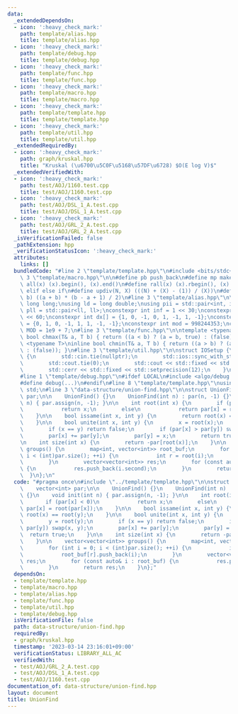 ```yaml
---
data:
  _extendedDependsOn:
  - icon: ':heavy_check_mark:'
    path: template/alias.hpp
    title: template/alias.hpp
  - icon: ':heavy_check_mark:'
    path: template/debug.hpp
    title: template/debug.hpp
  - icon: ':heavy_check_mark:'
    path: template/func.hpp
    title: template/func.hpp
  - icon: ':heavy_check_mark:'
    path: template/macro.hpp
    title: template/macro.hpp
  - icon: ':heavy_check_mark:'
    path: template/template.hpp
    title: template/template.hpp
  - icon: ':heavy_check_mark:'
    path: template/util.hpp
    title: template/util.hpp
  _extendedRequiredBy:
  - icon: ':heavy_check_mark:'
    path: graph/kruskal.hpp
    title: "Kruskal (\u6700\u5C0F\u5168\u57DF\u6728) $O(E log V)$"
  _extendedVerifiedWith:
  - icon: ':heavy_check_mark:'
    path: test/AOJ/1160.test.cpp
    title: test/AOJ/1160.test.cpp
  - icon: ':heavy_check_mark:'
    path: test/AOJ/DSL_1_A.test.cpp
    title: test/AOJ/DSL_1_A.test.cpp
  - icon: ':heavy_check_mark:'
    path: test/AOJ/GRL_2_A.test.cpp
    title: test/AOJ/GRL_2_A.test.cpp
  _isVerificationFailed: false
  _pathExtension: hpp
  _verificationStatusIcon: ':heavy_check_mark:'
  attributes:
    links: []
  bundledCode: "#line 2 \"template/template.hpp\"\n#include <bits/stdc++.h>\n#line\
    \ 3 \"template/macro.hpp\"\n\n#define pb push_back\n#define mp make_pair\n#define\
    \ all(x) (x).begin(), (x).end()\n#define rall(x) (x).rbegin(), (x).rend()\n#define\
    \ elif else if\n#define updiv(N, X) (((N) + (X) - (1)) / (X))\n#define sigma(a,\
    \ b) ((a + b) * (b - a + 1) / 2)\n#line 3 \"template/alias.hpp\"\n\nusing ll =\
    \ long long;\nusing ld = long double;\nusing pii = std::pair<int, int>;\nusing\
    \ pll = std::pair<ll, ll>;\nconstexpr int inf = 1 << 30;\nconstexpr ll INF = 1LL\
    \ << 60;\nconstexpr int dx[] = {1, 0, -1, 0, 1, -1, 1, -1};\nconstexpr int dy[]\
    \ = {0, 1, 0, -1, 1, 1, -1, -1};\nconstexpr int mod = 998244353;\nconstexpr int\
    \ MOD = 1e9 + 7;\n#line 3 \"template/func.hpp\"\n\ntemplate <typename T>\ninline\
    \ bool chmax(T& a, T b) { return ((a < b) ? (a = b, true) : (false)); }\ntemplate\
    \ <typename T>\ninline bool chmin(T& a, T b) { return ((a > b) ? (a = b, true)\
    \ : (false)); }\n#line 3 \"template/util.hpp\"\n\nstruct IOSetup {\n    IOSetup()\
    \ {\n        std::cin.tie(nullptr);\n        std::ios::sync_with_stdio(false);\n\
    \        std::cout.tie(0);\n        std::cout << std::fixed << std::setprecision(12);\n\
    \        std::cerr << std::fixed << std::setprecision(12);\n    }\n} IOSetup;\n\
    #line 1 \"template/debug.hpp\"\n#ifdef LOCAL\n#include <algo/debug.hpp>\n#else\n\
    #define debug(...)\n#endif\n#line 8 \"template/template.hpp\"\nusing namespace\
    \ std;\n#line 3 \"data-structure/union-find.hpp\"\n\nstruct UnionFind {\n    vector<int>\
    \ par;\n\n    UnionFind() {}\n    UnionFind(int n) : par(n, -1) {}\n    void init(int\
    \ n) { par.assign(n, -1); }\n\n    int root(int x) {\n        if (par[x] < 0)\n\
    \            return x;\n        else\n            return par[x] = root(par[x]);\n\
    \    }\n\n    bool issame(int x, int y) {\n        return root(x) == root(y);\n\
    \    }\n\n    bool unite(int x, int y) {\n        x = root(x);\n        y = root(y);\n\
    \        if (x == y) return false;\n        if (par[x] > par[y]) swap(x, y);\n\
    \        par[x] += par[y];\n        par[y] = x;\n        return true;\n    }\n\
    \n    int size(int x) {\n        return -par[root(x)];\n    }\n\n    vector<vector<int>>\
    \ groups() {\n        map<int, vector<int>> root_buf;\n        for (int i = 0;\
    \ i < (int)par.size(); ++i) {\n            int r = root(i);\n            root_buf[r].push_back(i);\n\
    \        }\n        vector<vector<int>> res;\n        for (const auto& i : root_buf)\
    \ {\n            res.push_back(i.second);\n        }\n        return res;\n  \
    \  }\n};\n"
  code: "#pragma once\n#include \"../template/template.hpp\"\n\nstruct UnionFind {\n\
    \    vector<int> par;\n\n    UnionFind() {}\n    UnionFind(int n) : par(n, -1)\
    \ {}\n    void init(int n) { par.assign(n, -1); }\n\n    int root(int x) {\n \
    \       if (par[x] < 0)\n            return x;\n        else\n            return\
    \ par[x] = root(par[x]);\n    }\n\n    bool issame(int x, int y) {\n        return\
    \ root(x) == root(y);\n    }\n\n    bool unite(int x, int y) {\n        x = root(x);\n\
    \        y = root(y);\n        if (x == y) return false;\n        if (par[x] >\
    \ par[y]) swap(x, y);\n        par[x] += par[y];\n        par[y] = x;\n      \
    \  return true;\n    }\n\n    int size(int x) {\n        return -par[root(x)];\n\
    \    }\n\n    vector<vector<int>> groups() {\n        map<int, vector<int>> root_buf;\n\
    \        for (int i = 0; i < (int)par.size(); ++i) {\n            int r = root(i);\n\
    \            root_buf[r].push_back(i);\n        }\n        vector<vector<int>>\
    \ res;\n        for (const auto& i : root_buf) {\n            res.push_back(i.second);\n\
    \        }\n        return res;\n    }\n};"
  dependsOn:
  - template/template.hpp
  - template/macro.hpp
  - template/alias.hpp
  - template/func.hpp
  - template/util.hpp
  - template/debug.hpp
  isVerificationFile: false
  path: data-structure/union-find.hpp
  requiredBy:
  - graph/kruskal.hpp
  timestamp: '2023-03-14 23:16:01+09:00'
  verificationStatus: LIBRARY_ALL_AC
  verifiedWith:
  - test/AOJ/GRL_2_A.test.cpp
  - test/AOJ/DSL_1_A.test.cpp
  - test/AOJ/1160.test.cpp
documentation_of: data-structure/union-find.hpp
layout: document
title: UnionFind
---
```

